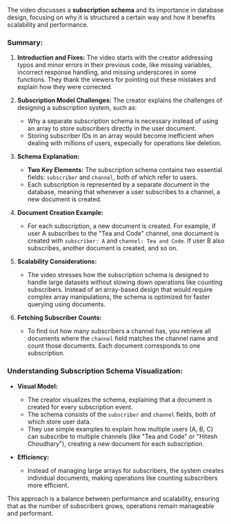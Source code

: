 The video discusses a **subscription schema** and its importance in database design, focusing on why it is structured a certain way and how it benefits scalability and performance.

### **Summary:**
1. **Introduction and Fixes:** The video starts with the creator addressing typos and minor errors in their previous code, like missing variables, incorrect response handling, and missing underscores in some functions. They thank the viewers for pointing out these mistakes and explain how they were corrected.

2. **Subscription Model Challenges:** The creator explains the challenges of designing a subscription system, such as:
   - Why a separate subscription schema is necessary instead of using an array to store subscribers directly in the user document.
   - Storing subscriber IDs in an array would become inefficient when dealing with millions of users, especially for operations like deletion.

3. **Schema Explanation:**
   - **Two Key Elements:** The subscription schema contains two essential fields: `subscriber` and `channel`, both of which refer to users.
   - Each subscription is represented by a separate document in the database, meaning that whenever a user subscribes to a channel, a new document is created.
   
4. **Document Creation Example:**
   - For each subscription, a new document is created. For example, if user A subscribes to the "Tea and Code" channel, one document is created with `subscriber: A` and `channel: Tea and Code`. If user B also subscribes, another document is created, and so on.

5. **Scalability Considerations:**
   - The video stresses how the subscription schema is designed to handle large datasets without slowing down operations like counting subscribers. Instead of an array-based design that would require complex array manipulations, the schema is optimized for faster querying using documents.
   
6. **Fetching Subscriber Counts:**
   - To find out how many subscribers a channel has, you retrieve all documents where the `channel` field matches the channel name and count those documents. Each document corresponds to one subscription.

### **Understanding Subscription Schema Visualization:**
- **Visual Model:**
  - The creator visualizes the schema, explaining that a document is created for every subscription event. 
  - The schema consists of the `subscriber` and `channel` fields, both of which store user data.
  - They use simple examples to explain how multiple users (A, B, C) can subscribe to multiple channels (like "Tea and Code" or "Hitesh Choudhary"), creating a new document for each subscription.
  
- **Efficiency:** 
  - Instead of managing large arrays for subscribers, the system creates individual documents, making operations like counting subscribers more efficient.
  
This approach is a balance between performance and scalability, ensuring that as the number of subscribers grows, operations remain manageable and performant.